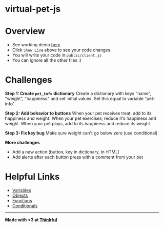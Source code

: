 # virtual-pet-js

Overview
==========
- See working demo [here](https://unique-heart.glitch.me/)
- Click `Show Live` above to see your code changes
- You will write your code in `public/client.js`
- You can ignore all the other files :)

Challenges
==========

**Step 1: Create `pet_info` dictionary**
Create a dictionary with keys "name", "weight", "happiness" and set initial values. Set this equal to variable "pet-info"

**Step 2: Add behavior to buttons**
When your pet receives treat, add to its happiness and weight. When your pet exercises, reduce it's happiness and weight. When your pet plays, add to its happiness and reduce its weight

**Step 3: Fix key bug**
Make sure weight can't go below zero (use conditional)

**More challenges**
- Add a new action (button, key in dictionary, in HTML)
- Add alerts after each button press with a comment from your pet

Helpful Links
==========
- [Variables](https://www.w3schools.com/js/js_variables.asp)
- [Objects](https://www.w3schools.com/js/js_objects.asp)
- [Functions](https://www.w3schools.com/js/js_functions.asp)
- [Conditionals](https://www.w3schools.com/js/js_if_else.asp)

-------------------

**Made with <3 at [Thinkful](http://www.thinkful.com)**
